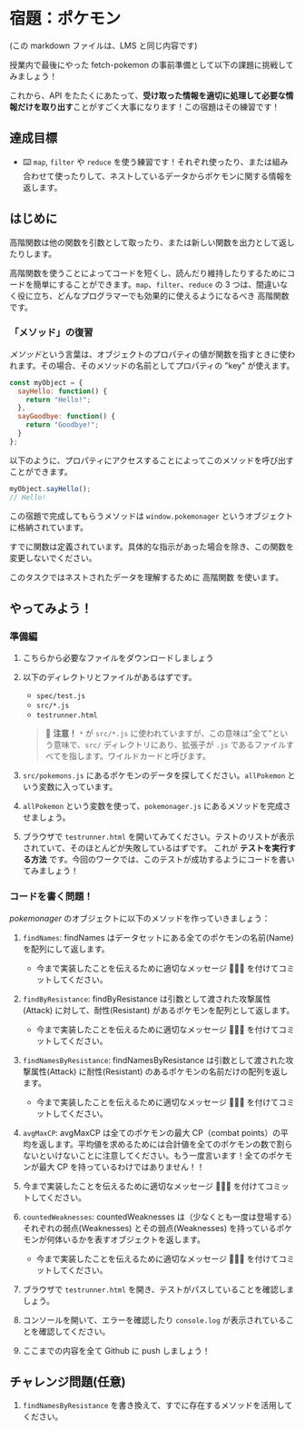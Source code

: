 # 宿題：ポケモン

(この markdown ファイルは、LMS と同じ内容です)

授業内で最後にやった fetch-pokemon の事前準備として以下の課題に挑戦してみましょう！

これから、API をたたくにあたって、**受け取った情報を適切に処理して必要な情報だけを取り出す**ことがすごく大事になります！この宿題はその練習です！

## 達成目標

- ⌨️ `map`, `filter` や `reduce` を使う練習です！それぞれ使ったり、または組み合わせて使ったりして、ネストしているデータからポケモンに関する情報を返します。

## はじめに

高階関数は他の関数を引数として取ったり、または新しい関数を出力として返したりします。

高階関数を使うことによってコードを短くし、読んだり維持したりするためにコードを簡単にすることができます。`map`、`filter`、`reduce` の 3 つは、間違いなく役に立ち、どんなプログラマーでも効果的に使えるようになるべき 高階関数です。

### 「メソッド」の復習

*メソッド*という言葉は、オブジェクトのプロパティの値が関数を指すときに使われます。その場合、そのメソッドの名前としてプロパティの "key" が使えます。

```js
const myObject = {
  sayHello: function() {
    return "Hello!";
  },
  sayGoodbye: function() {
    return "Goodbye!";
  }
};
```

以下のように、プロパティにアクセスすることによってこのメソッドを呼び出すことができます。

```js
myObject.sayHello();
// Hello!
```

この宿題で完成してもらうメソッドは `window.pokemonager` というオブジェクトに格納されています。

すでに関数は定義されています。具体的な指示があった場合を除き、この関数を変更しないでください。

このタスクではネストされたデータを理解するために 高階関数 を使います。

## やってみよう！

### 準備編

1. こちらから必要なファイルをダウンロードしましょう

1. 以下のディレクトリとファイルがあるはずです。

   - `spec/test.js`
   - `src/*.js`
   - `testrunner.html`

   > 🦋 **注意！** `*` が `src/*.js` に使われていますが、この意味は"全て"という意味で、`src/` ディレクトリにあり、拡張子が `.js` であるファイルすべてを指します。ワイルドカードと呼びます。

1. `src/pokemons.js` にあるポケモンのデータを探してください。`allPokemon` という変数に入っています。

1. `allPokemon` という変数を使って、`pokemonager.js` にあるメソッドを完成させましょう。

1. ブラウザで `testrunner.html` を開いてみてください。テストのリストが表示されていて、そのほとんどが失敗しているはずです。
   これが **テストを実行する方法** です。今回のワークでは、このテストが成功するようにコードを書いてみましょう！

### コードを書く問題！

_pokemonager_ のオブジェクトに以下のメソッドを作っていきましょう：

1. `findNames`: findNames はデータセットにある全てのポケモンの名前(Name) を配列にして返します。

   - 今まで実装したことを伝えるために適切なメッセージ 💬💬💬 を付けてコミットしてください。

1. `findByResistance`: findByResistance は引数として渡された攻撃属性(Attack) に対して、耐性(Resistant) があるポケモンを配列として返します。

   - 今まで実装したことを伝えるために適切なメッセージ 💬💬💬 を付けてコミットしてください。

1. `findNamesByResistance`: findNamesByResistance は引数として渡された攻撃属性(Attack) に耐性(Resistant) のあるポケモンの名前だけの配列を返します。

   - 今まで実装したことを伝えるために適切なメッセージ 💬💬💬 を付けてコミットしてください。

1. `avgMaxCP`: avgMaxCP は全てのポケモンの最大 CP（combat points）の平均を返します。平均値を求めるためには合計値を全てのポケモンの数で割らないといけないことに注意してください。もう一度言います！全てのポケモンが最大 CP を持っているわけではありません！！

1. 今まで実装したことを伝えるために適切なメッセージ 💬💬💬 を付けてコミットしてください。

1. `countedWeaknesses`: countedWeaknesses は（少なくとも一度は登場する）それぞれの弱点(Weaknesses) とその弱点(Weaknesses) を持っているポケモンが何体いるかを表すオブジェクトを返します。

   - 今まで実装したことを伝えるために適切なメッセージ 💬💬💬 を付けてコミットしてください。

1. ブラウザで `testrunner.html` を開き、テストがパスしていることを確認しましょう。

1. コンソールを開いて、エラーを確認したり `console.log` が表示されていることを確認してください。

1. ここまでの内容を全て Github に push しましょう！

## チャレンジ問題(任意)

1. `findNamesByResistance` を書き換えて、すでに存在するメソッドを活用してください。
